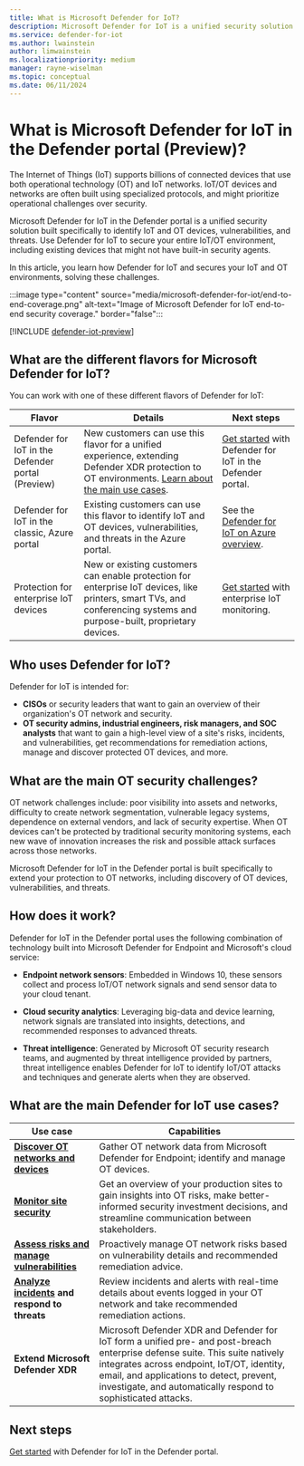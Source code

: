```yaml
---
title: What is Microsoft Defender for IoT?
description: Microsoft Defender for IoT is a unified security solution built specifically to identify IoT and OT devices, vulnerabilities, and threats.
ms.service: defender-for-iot
ms.author: lwainstein
author: limwainstein
ms.localizationpriority: medium
manager: rayne-wiselman
ms.topic: conceptual
ms.date: 06/11/2024
---
```


# What is Microsoft Defender for IoT in the Defender portal (Preview)?

The Internet of Things (IoT) supports billions of connected devices that use both operational technology (OT) and IoT networks. IoT/OT devices and networks are often built using specialized protocols, and might prioritize operational challenges over security.

Microsoft Defender for IoT in the Defender portal is a unified security solution built specifically to identify IoT and OT devices, vulnerabilities, and threats. Use Defender for IoT to secure your entire IoT/OT environment, including existing devices that might not have built-in security agents.

In this article, you learn how Defender for IoT and secures your IoT and OT environments, solving these challenges.

:::image type="content" source="media/microsoft-defender-for-iot/end-to-end-coverage.png" alt-text="Image of Microsoft Defender for IoT end-to-end security coverage." border="false":::

[!INCLUDE [defender-iot-preview](../includes//defender-for-iot-defender-public-preview.md)]

## What are the different flavors for Microsoft Defender for IoT?

You can work with one of these different flavors of Defender for IoT:

|Flavor  |Details  |Next steps  |
|---------|---------|---------|
|Defender for IoT in the Defender portal (Preview)  |New customers can use this flavor for a unified experience, extending Defender XDR protection to OT environments. [Learn about the main use cases](#what-are-the-main-defender-for-iot-use-cases).  |[Get started](get-started.md) with Defender for IoT in the Defender portal. |
|Defender for IoT in the classic, Azure portal    |Existing customers can use this flavor to identify IoT and OT devices, vulnerabilities, and threats in the Azure portal.  |See the [Defender for IoT on Azure overview](/azure/defender-for-iot/organizations/overview).         |
|Protection for enterprise IoT devices     |New or existing customers can enable protection for enterprise IoT devices, like printers, smart TVs, and conferencing systems and purpose-built, proprietary devices. |[Get started](/azure/defender-for-iot/organizations/eiot-sensor) with enterprise IoT monitoring.         |

## Who uses Defender for IoT?

Defender for IoT is intended for:

- **CISOs** or security leaders that want to gain an overview of their organization's OT network and security.
- **OT security admins, industrial engineers, risk managers, and SOC analysts​** that want to gain a high-level view of a site's risks, incidents, and vulnerabilities, get recommendations for remediation actions, manage and discover protected OT devices, and more.

## What are the main OT security challenges?

OT network challenges include: poor visibility into assets and networks, difficulty to create network segmentation, vulnerable legacy systems, dependence on external vendors, and lack of security expertise. When OT devices can't be protected by traditional security monitoring systems, each new wave of innovation increases the risk and possible attack surfaces across those networks.

Microsoft Defender for IoT in the Defender portal is built specifically to extend your protection to OT networks, including discovery of OT devices, vulnerabilities, and threats.

## How does it work?

Defender for IoT in the Defender portal uses the following combination of technology built into Microsoft Defender for Endpoint and Microsoft's cloud service:

- **Endpoint network sensors**: Embedded in Windows 10, these sensors collect and process IoT/OT network signals and send sensor data to your cloud tenant.

- **Cloud security analytics**: Leveraging big-data and device learning, network signals are translated into insights, detections, and recommended responses to advanced threats.

- **Threat intelligence**: Generated by Microsoft OT security research teams, and augmented by threat intelligence provided by partners, threat intelligence enables Defender for IoT to identify IoT/OT attacks and techniques and generate alerts when they are observed.

## What are the main Defender for IoT use cases?

|Use case  |Capabilities  |
|---------|---------|
|**[Discover OT networks and devices](manage-devices-inventory.md)**     |Gather OT network data from Microsoft Defender for Endpoint; identify and  manage OT devices.  |
|**[Monitor site security](site-security-overview.md)** |Get an overview of your production sites to gain insights into OT risks, make better-informed security investment decisions​, and streamline communication between stakeholders. |
|**[Assess risks and manage vulnerabilities](discover-vulnerabilities.md)**     |Proactively manage OT network risks based on vulnerability details and recommended remediation advice.  |
|**[Analyze incidents](investigate-threats.md) and respond to threats**     |Review incidents and alerts with real-time details about events logged in your OT network and take recommended remediation actions. |
|**Extend Microsoft Defender XDR**     |Microsoft Defender XDR and Defender for IoT form a unified pre- and post-breach enterprise defense suite. This suite natively integrates across endpoint, IoT/OT, identity, email, and applications to detect, prevent, investigate, and automatically respond to sophisticated attacks. |

## Next steps

[Get started](get-started.md) with Defender for IoT in the Defender portal.